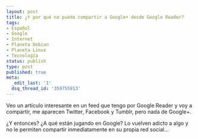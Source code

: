 ```yaml
---
layout: post
title: ¿Y por qué no puedo compartir a Google+ desde Google Reader?
tags:
- Español
- Google
- Internet
- Planeta Debian
- Planeta Linux
- Tecnología
status: publish
type: post
published: true
meta:
  _edit_last: '1'
  dsq_thread_id: '359755913'
---
```

Veo un artículo interesante en un feed que tengo por Google Reader y voy a compartir, me aparecen Twitter, Facebook y Tumblr, pero nada de Google+.

¿Y entonces? ¿A qué están jugando en Google? Lo vuelven adicto a algo y no le permiten compartir inmediatamente en su propia red social...

